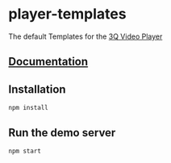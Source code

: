 # player-templates

The default Templates for the [3Q Video Player](https://3q.video)

## [Documentation](https://docs.3q.video/en/Player_API/Custom_Player_Templates.html)

## Installation

```shell
npm install
```

## Run the demo server

```shell
npm start
```
